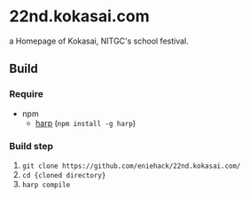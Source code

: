 # 22nd.kokasai.com
a Homepage of Kokasai, NITGC's school festival.

## Build

### Require

* npm
  * [harp](http://harpjs.com/) (`npm install -g harp`)
  

### Build step

1. `git clone https://github.com/eniehack/22nd.kokasai.com/`
1. `cd {cloned directory}`
2. `harp compile`
